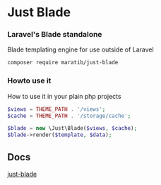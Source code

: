 # Just Blade

### Laravel's Blade standalone

Blade templating engine for use outside of Laravel

```bash
composer require maratib/just-blade
```

### Howto use it

How to use it in your plain php projects

```php
$views = THEME_PATH . '/views';
$cache = THEME_PATH . '/storage/cache';

$blade = new \Just\Blade($views, $cache);
$blade->render($template, $data);
```

## Docs

[just-blade](https://wp-theme.github.io/just-blade)
